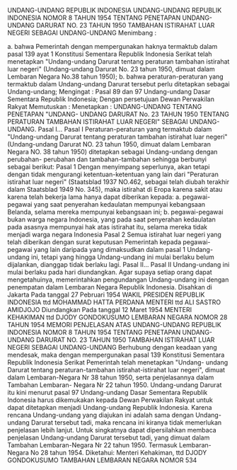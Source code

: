  UNDANG-UNDANG REPUBLIK INDONESIA UNDANG-UNDANG REPUBLIK INDONESIA NOMOR 8 TAHUN 1954 TENTANG PENETAPAN UNDANG-UNDANG DARURAT NO. 23 TAHUN 1950 TAMBAHAN ISTIRAHAT LUAR NEGERI SEBAGAI UNDANG-UNDANG
Menimbang :

a. bahwa Pemerintah dengan mempergunakan haknya termaktub dalam pasal 139 ayat 1 Konstitusi Sementara Republik Indonesia Serikat telah menetapkan "Undang-undang Darurat tentang peraturan tambahan istirahat luar negeri" (Undang-undang Darurat No. 23 tahun 1950, dimuat dalam Lembaran Negara No.38 tahun 1950);
b. bahwa peraturan-peraturan yang termaktub dalam Undang-undang Darurat tersebut perlu ditetapkan sebagai Undang-undang;
Mengingat :
 Pasal 89 dan 97 Undang-undang Dasar Sementara Republik Indonesia; Dengan persetujuan Dewan Perwakilan Rakyat Memutuskan : Menetapkan : UNDANG-UNDANG TENTANG PENETAPAN "UNDANG- UNDANG DARURAT No. 23 TAHUN 1950 TENTANG PERATURAN TAMBAHAN ISTIRAHAT LUAR NEGERI" SEBAGAI UNDANG-UNDANG. Pasal I…
Pasal I
Peraturan-peraturan yang termaktub dalam "Undang-undang Darurat tentang peraturan tambahan istirahat luar negeri" (Undang-undang Darurat NO. 23 tahun 1950, dimuat dalam Lembaran Negara NO. 38 tahun 1950) ditetapkan sebagai Undang-undang dengan perubahan- perubahan dan tambahan-tambahan sehingga berbunyi sebagai berikut:
Pasal 1
Dengan menyimpang seperlunya, akan tetapi dengan tidak mengurangi ketentuan-ketentuan yang lain dari "Peraturan istirahat luar negeri" (Staatsblad 1937 NO.462, sebagai telah diubah terakhir dalam Staatsblad 1949 No. 345), maka istirahat di Eropa karena sakit atau karena telah bekerja lama hanya dapat diberikan kepada:
a. pegawai-pegawai yang saat penyerahan kedaulatan mempunyai kebangsaan Belanda, selama mereka mempunyai kebangsaan ini;
b. pegawai-pegawai bukan warga negara Indonesia, yang pada saat penyerahan kedaulatan pada asasnya mempunyai hak atas istirahat itu, selama mereka tidak menjadi warga negara Indonesia
Pasal 2
Semua istirahat luar negeri yang telah diberikan dengan surat keputusan Pemerintah kepada pegawai-pegawai yang lain daripada yang dimaksudkan dalam pasal 1 Undang-undang ini, tetapi yang hingga Undang-undang ini mulai berlaku belum dijalankan, dianggap tidak berlaku lagi. Pasal II…
Pasal II
Undang-undang ini mulai berlaku pada hari diundangkan. Agar supaya setiap orang dapat mengetahuinya, memerintahkan pengundangan Undang-undang ini dengan penempatan dalam Lembaran Negara Republik Indonesia. Disahkan di Jakarta Pada tanggal 27 Pebruari 1954 WAKIL PRESIDEN REPUBLIK INDONESIA ttd MOHAMMAD HATTA PERDANA MENTERI ttd ALI SASTRO AMIDJOJO Diundangkan Pada tanggal 12 Maret 1954 MENTERI KEHAKIMAN ttd DJODY GONDOKUSUMO LEMBARAN NEGARA NOMOR 28 TAHUN 1954 MEMORI PENJELASAN ATAS UNDANG-UNDANG REPUBLIK INDONESIA NOMOR 8 TAHUN 1954 TENTANG PENETAPAN UNDANG-UNDANG DARURAT NO. 23 TAHUN 1950 TAMBAHAN ISTIRAHAT LUAR NEGERI SEBAGAI UNDANG-UNDANG Berhubung dengan keadaan yang mendesak, maka dengan mempergunakan pasal 139 Konstitusi Sementara Republik Indonesia Serikat Pemerintah telah menetapkan "Undang- undang Darurat tentang peraturan-tambahan istirahat-istirahat luar negeri", dimuat dalam Lembaran-Negara Nr 38 tahun 1950, serta penjelasannya dalam Tambahan Lembaran- Negara Nr 22 tahun 1950. Undang-undang Darurat itu kini menurut pasal 97 Undang-undang Dasar Sementara Republik Indonesia harus dikemukakan kepada Dewan Perwakilan Rakyat untuk dapat ditetapkan menjadi Undang-undang Republik Indonesia. Karena rencana Undang-undang yang diajukan ini adalah sama dengan Undang-undang Darurat tersebut tadi, maka rencana ini kiranya tidak memerlukan penjelasan lebih lanjut. Untuk singkatnya dapat dipersilahkan membaca penjelasan Undang-undang Darurat tersebut tadi, yang dimuat dalam Tambahan Lembaran-Negara Nr 22 tahun 1950. Termasuk Lembaran-Negara No 28 tahun 1954. Diketahui: Menteri Kehakiman, ttd DJODY GONDOKUSUMO TAMBAHAN LEMBARAN NEGARA NOMOR 534